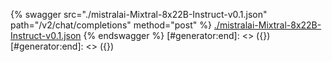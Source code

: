 [#generator:start]: <> ({ "template": "openapi" })
[#generator:start]: <> ({ "template": "openapi" })
{% swagger src="./mistralai-Mixtral-8x22B-Instruct-v0.1.json" path="/v2/chat/completions" method="post" %}
[./mistralai-Mixtral-8x22B-Instruct-v0.1.json](./mistralai-Mixtral-8x22B-Instruct-v0.1.json)
{% endswagger %}
[#generator:end]: <> ({})
[#generator:end]: <> ({})